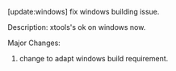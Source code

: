 [update:windows] fix windows building issue.

Description:
xtools's ok on windows now.

Major Changes:
1. change to adapt windows build requirement.
